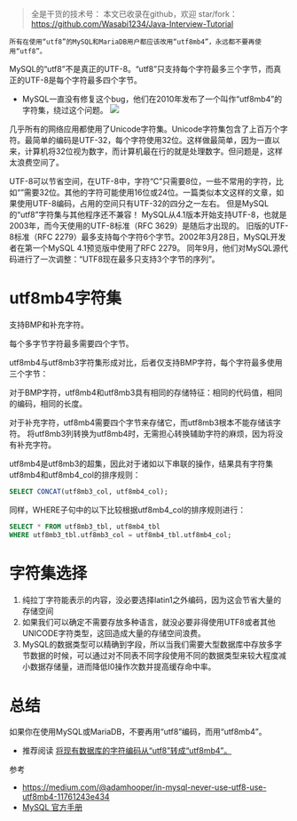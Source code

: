 > 全是干货的技术号：
> 本文已收录在github，欢迎 star/fork：
> https://github.com/Wasabi1234/Java-Interview-Tutorial

`所有在使用“utf8”的MySQL和MariaDB用户都应该改用“utf8mb4”，永远都不要再使用“utf8”。`


MySQL的“utf8”不是真正的UTF-8。“utf8”只支持每个字符最多三个字节，而真正的UTF-8是每个字符最多四个字节。
- MySQL一直没有修复这个bug，他们在2010年发布了一个叫作“utf8mb4”的字符集，绕过这个问题。
![](https://img-blog.csdnimg.cn/20200124024614228.png?x-oss-process=image/watermark,type_ZmFuZ3poZW5naGVpdGk,shadow_10,text_aHR0cHM6Ly9qYXZhZWRnZS5ibG9nLmNzZG4ubmV0,size_1,color_FFFFFF,t_70)

几乎所有的网络应用都使用了Unicode字符集。Unicode字符集包含了上百万个字符。最简单的编码是UTF-32，每个字符使用32位。这样做最简单，因为一直以来，计算机将32位视为数字，而计算机最在行的就是处理数字。但问题是，这样太浪费空间了。

UTF-8可以节省空间，在UTF-8中，字符“C”只需要8位，一些不常用的字符，比如“”需要32位。其他的字符可能使用16位或24位。一篇类似本文这样的文章，如果使用UTF-8编码，占用的空间只有UTF-32的四分之一左右。
但是MySQL的“utf8”字符集与其他程序还不兼容！
MySQL从4.1版本开始支持UTF-8，也就是2003年，而今天使用的UTF-8标准（RFC 3629）是随后才出现的。
旧版的UTF-8标准（RFC 2279）最多支持每个字符6个字节。2002年3月28日，MySQL开发者在第一个MySQL 4.1预览版中使用了RFC 2279。
同年9月，他们对MySQL源代码进行了一次调整：“UTF8现在最多只支持3个字节的序列”。

# utf8mb4字符集
支持BMP和补充字符。

每个多字节字符最多需要四个字节。

utf8mb4与utf8mb3字符集形成对比，后者仅支持BMP字符，每个字符最多使用三个字节：

对于BMP字符，utf8mb4和utf8mb3具有相同的存储特征：相同的代码值，相同的编码，相同的长度。

对于补充字符，utf8mb4需要四个字节来存储它，而utf8mb3根本不能存储该字符。 将utf8mb3列转换为utf8mb4时，无需担心转换辅助字符的麻烦，因为将没有补充字符。

utf8mb4是utf8mb3的超集，因此对于诸如以下串联的操作，结果具有字符集utf8mb4和utf8mb4_col的排序规则：

```sql
SELECT CONCAT(utf8mb3_col, utf8mb4_col);
```
同样，WHERE子句中的以下比较根据utf8mb4_col的排序规则进行：

```sql
SELECT * FROM utf8mb3_tbl, utf8mb4_tbl
WHERE utf8mb3_tbl.utf8mb3_col = utf8mb4_tbl.utf8mb4_col;
```
# 字符集选择
1. 纯拉丁字符能表示的内容，没必要选择latin1之外编码，因为这会节省大量的存储空间
2. 如果我们可以确定不需要存放多种语言，就没必要非得使用UTF8或者其他UNICODE字符类型，这回造成大量的存储空间浪费。
3. MySQL的数据类型可以精确到字段，所以当我们需要大型数据库中存放多字节数据的时候，可以通过对不同表不同字段使用不同的数据类型来较大程度减小数据存储量，进而降低I0操作次数并提高缓存命中率。

# 总结
如果你在使用MySQL或MariaDB，不要再用“utf8”编码，而用“utf8mb4”。

- 推荐阅读
[将现有数据库的字符编码从“utf8”转成“utf8mb4”。](https://mathiasbynens.be/notes/mysql-utf8mb4#utf8-to-utf8mb4)


参考
- https://medium.com/@adamhooper/in-mysql-never-use-utf8-use-utf8mb4-11761243e434
- [MySQL 官方手册](https://dev.mysql.com/doc/refman/8.0/en/charset-unicode.html)